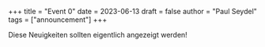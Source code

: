 +++
title = "Event 0"
date = 2023-06-13
draft = false
author = "Paul Seydel"
tags = ["announcement"]
+++

Diese Neuigkeiten sollten eigentlich angezeigt werden!
